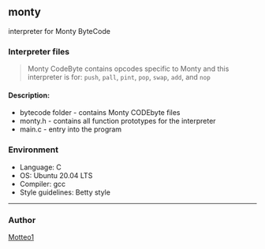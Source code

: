 ## monty
interpreter for Monty ByteCode

### Interpreter files
> Monty CodeByte contains opcodes specific to Monty and this interpreter is for: `push`, `pall`, `pint`, `pop`, `swap`, `add`, and `nop`

#### Description:
* bytecode folder - contains Monty CODEbyte files
* monty.h - contains all function prototypes for the interpreter
* main.c - entry into the program

### Environment
* Language: C
* OS: Ubuntu 20.04 LTS
* Compiler: gcc
* Style guidelines: Betty style

***

### Author
[Motteo1](https://github.com/Motteo1)
